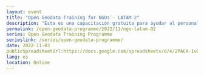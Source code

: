 ```yaml
---
layout: event
title: "Open Geodata Training for NGOs - LATAM 2"
description: "Esta es una capacitación gratuita para ayudar al personal de la ONG a aprender cómo obtener, analizar y visualizar datos geográficos para respaldar el proyecto de impacto social. El programa se divide en dos fases, ambas impartidas de forma remota: dos días de sesiones en directo y cinco semanas de tutoría."
permalink: /open-geodata-programme/2022/11/ngo-latam-02
series: Open Geodata Training Programme
serieslink: /series/open-geodata-programme/
date: 2022-11-03
publicSpreadsheetUrl:https://docs.google.com/spreadsheets/d/e/2PACX-1vQmevQ9tBwg1PMCh1p86f3xvDjb6_mEyVX7OEmnKYmQpHpSPpbXVC6sjpAsTiqNbRXr-RGwLPALc1P7/pub?output=csv
lang: es
location: Online
---
```

